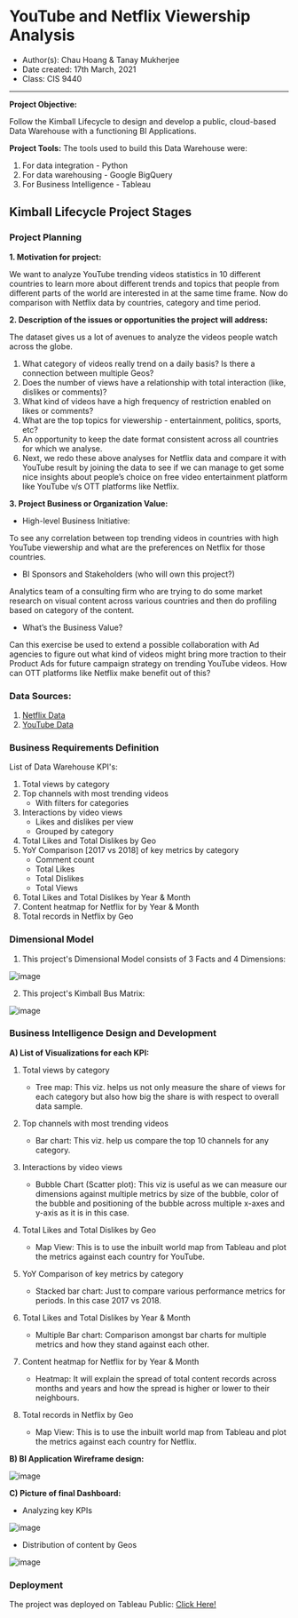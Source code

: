 # YouTube and Netflix Viewership Analysis
- Author(s): Chau Hoang & Tanay Mukherjee
- Date created: 17th March, 2021
- Class: CIS 9440

----

**Project Objective:** 
<p> Follow the Kimball Lifecycle to design and develop a public, cloud-based Data Warehouse with a functioning BI Applications. </p>

**Project Tools:**
The tools used to build this Data Warehouse were:
1. For data integration - Python
2. For data warehousing - Google BigQuery
3. For Business Intelligence - Tableau

## Kimball Lifecycle Project Stages

### Project Planning

**1. Motivation for project:**
<p> We want to analyze YouTube trending videos statistics in 10 different countries to learn more about different trends and topics that people from different parts of the world are interested in at the same time frame. Now do comparison with Netflix data by countries, category and time period. </p>

**2. Description of the issues or opportunities the project will address:**

The dataset gives us a lot of avenues to analyze the videos people watch across the globe.
1. What category of videos really trend on a daily basis? Is there a connection between multiple Geos?
2. Does the number of views have a relationship with total interaction (like, dislikes or comments)?
3. What kind of videos have a high frequency of restriction enabled on likes or comments?
4. What are the top topics for viewership - entertainment, politics, sports, etc?
5. An opportunity to keep the date format consistent across all countries for which we analyse.
6. Next, we redo these above analyses for Netflix data and compare it with YouTube result by joining the data to see if we can manage to get some nice insights about people’s choice on free video entertainment platform like YouTube v/s OTT platforms like Netflix.


**3. Project Business or Organization Value:**

- High-level Business Initiative:
<p> To see any correlation between top trending videos in countries with high YouTube viewership and what are the preferences on Netflix for those countries. </p>
  

- BI Sponsors and Stakeholders (who will own this project?)
<p> Analytics team of a consulting firm who are trying to do some market research on visual content across various countries and then do profiling based on category of the content. </p>
  

- What’s the Business Value?
<p> Can this exercise be used to extend a possible collaboration with Ad agencies to figure out what kind of videos might bring more traction to their Product Ads for future campaign strategy on trending YouTube videos. How can OTT platforms like Netflix make benefit out of this? </p>


### Data Sources:
1. [Netflix Data](https://www.kaggle.com/shivamb/netflix-shows)
2. [YouTube Data](https://www.kaggle.com/datasnaek/youtube-new)


### Business Requirements Definition

List of Data Warehouse KPI's:
1. Total views by category
2. Top channels with most trending videos
    - With filters for categories
3. Interactions by video views
    - Likes and dislikes per view
    - Grouped by category
4. Total Likes and Total Dislikes by Geo
5. YoY Comparison [2017 vs 2018] of key metrics by category
    - Comment count
    - Total Likes
    - Total Dislikes
    - Total Views
6. Total Likes and Total Dislikes by Year & Month
7. Content heatmap for Netflix for by Year & Month
8. Total records in Netflix by Geo


### Dimensional Model

1. This project's Dimensional Model consists of 3 Facts and 4 Dimensions:

![image](https://user-images.githubusercontent.com/6689256/118370255-e2c00180-b574-11eb-84e1-c2caa7712350.png)

2. This project's Kimball Bus Matrix:

![image](https://user-images.githubusercontent.com/6689256/118370261-eb183c80-b574-11eb-8ecb-876fb301cf8f.png)

### Business Intelligence Design and Development

**A) List of Visualizations for each KPI:**
1. Total views by category
    - Tree map: This viz. helps us not only measure the share of views for each category but also how big the share is with respect to overall data sample. 

2. Top channels with most trending videos
    - Bar chart: This viz. help us compare the top 10 channels for any category.

3. Interactions by video views
    - Bubble Chart (Scatter plot): This viz is useful as we can measure our dimensions against multiple metrics by size of the bubble, color of the bubble and positioning of the bubble across multiple x-axes and y-axis as it is in this case.

4. Total Likes and Total Dislikes by Geo
    - Map View: This is to use the inbuilt world map from Tableau and plot the metrics against each country for YouTube.

5. YoY Comparison of key metrics by category
    - Stacked bar chart: Just to compare various performance metrics for periods. In this case 2017 vs 2018.

6. Total Likes and Total Dislikes by Year & Month
    - Multiple Bar chart: Comparison amongst bar charts for multiple metrics and how they stand against each other.

7. Content heatmap for Netflix for by Year & Month
    - Heatmap: It will explain the spread of total content records across months and years and how the spread is higher or lower to their neighbours.

8. Total records in Netflix by Geo
    - Map View: This is to use the inbuilt world map from Tableau and plot the metrics against each country for Netflix.


**B) BI Application Wireframe design:**

![image](https://user-images.githubusercontent.com/6689256/118370395-814c6280-b575-11eb-8a64-2995f7cc9600.png)


**C) Picture of final Dashboard:**

- Analyzing key KPIs

![image](https://user-images.githubusercontent.com/6689256/118370435-ac36b680-b575-11eb-9e42-2cff57440b5e.png)

- Distribution of content by Geos

![image](https://user-images.githubusercontent.com/6689256/118370482-e0aa7280-b575-11eb-8afd-0762ef059718.png)

### Deployment

The project was deployed on Tableau Public: [Click Here!](https://public.tableau.com/profile/tanay.mukherjee#!/vizhome/CIS_9440_Project_Group_12/PerformanceDashboard)
